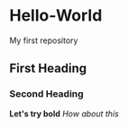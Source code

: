 # Hello-World
My first repository
## First Heading
### Second Heading
**Let's try bold**
*How about this*


